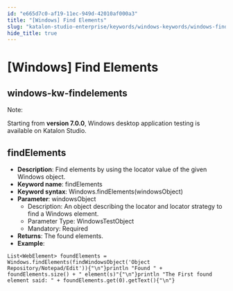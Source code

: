 ```yaml
---
id: "e665d7c0-af19-11ec-949d-42010af000a3"
title: "[Windows] Find Elements"
slug: "katalon-studio-enterprise/keywords/windows-keywords/windows-find-elements"
hide_title: true
---
```


# <a id="id_0" class="anchor_top_offset"/><a id="ariaid-title1" class="anchor_top_offset"/>[Windows] Find Elements

  

## <a id="id_0__id" class="anchor_top_offset"/>windows-kw-findelements

              
<div xmlns="http://www.w3.org/1999/xhtml" className="note note note_note"><span className="note__title">Note:</span> 
  <p className="p">Starting from <strong className="ph b">version 7.0.0</strong>, Windows desktop
    application testing is available on Katalon Studio.</p>
</div>
      
  

## <a id="id_0__id_1" class="anchor_top_offset"/>findElements

              
<ul xmlns="http://www.w3.org/1999/xhtml" className="ul">   <li className="li">     <strong className="ph b">Description</strong>: Find elements by using the     locator value of the given Windows object.</li>   <li className="li">     <strong className="ph b">Keyword name</strong>: findElements</li>   <li className="li">     <strong className="ph b">Keyword syntax</strong>:     Windows.findElements(windowsObject)</li>   <li className="li">     <strong className="ph b">Parameter</strong>: windowsObject      <ul className="ul">       <li className="li">Description: An object describing the locator and locator         strategy to find a Windows element.</li>       <li className="li">Parameter Type: WindowsTestObject</li>       <li className="li">Mandatory: Required</li>     </ul>   </li>   <li className="li">     <strong className="ph b">Returns</strong>: The found elements.</li>   <li className="li">     <strong className="ph b">Example</strong>:</li> </ul> 
              
<pre xmlns="http://www.w3.org/1999/xhtml" className="pre codeblock"><code>List&lt;WebElement&gt; foundElements = Windows.findElements(findWindowsObject('Object Repository/Notepad/Edit')){"\n"}println "Found " + foundElements.size() + " element(s)"{"\n"}println "The First found element said: " + foundElements.get(0).getText(){"\n"}</code></pre> 
            

